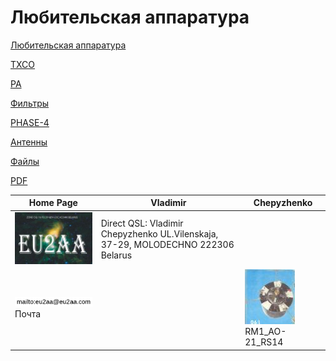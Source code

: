 # Любительская аппаратура

[Любительская аппаратура](AmRig.md)

[TXCO](TXCO.md)

[PA](PA.md)

[Фильтры](FILTERS.md)

[PHASE-4](P4.md)

[Антенны](Ant.md)

[Файлы](FILES.md)

[PDF](PDFS.md)

| Home Page | Vladimir | Chepyzhenko |
| ------------- | ------------- | ------------- |
|![QSL](photo/22.jpg) |Direct QSL: Vladimir Chepyzhenko UL.Vilenskaja, 37-29, MOLODECHNO 222306 Belarus | |
| ![mailto](photo/mailto3.png) Почта | |[![RM1_AO-21_RS14](photo/28.jpg)](http://eu2aa.qrz.ru) RM1_AO-21_RS14 |

  

